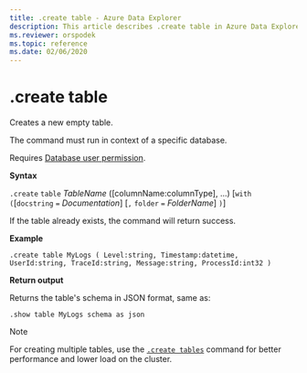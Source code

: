 ```yaml
---
title: .create table - Azure Data Explorer
description: This article describes .create table in Azure Data Explorer.
ms.reviewer: orspodek
ms.topic: reference
ms.date: 02/06/2020
---
```

# .create table

Creates a new empty table.

The command must run in context of a specific database.

Requires [Database user permission](../management/access-control/role-based-authorization.md).

**Syntax**

`.create` `table` *TableName* ([columnName:columnType], ...)  [`with` `(`[`docstring` `=` *Documentation*] [`,` `folder` `=` *FolderName*] `)`]

If the table already exists, the command will return success.

**Example** 

```kusto
.create table MyLogs ( Level:string, Timestamp:datetime, UserId:string, TraceId:string, Message:string, ProcessId:int32 ) 
```
 
**Return output**

Returns the table's schema in JSON format, same as:

```kusto
.show table MyLogs schema as json
```

> [!NOTE]
> For creating multiple tables, use the [`.create tables`](create-tables-command.md) command for better performance and lower load on the cluster.
